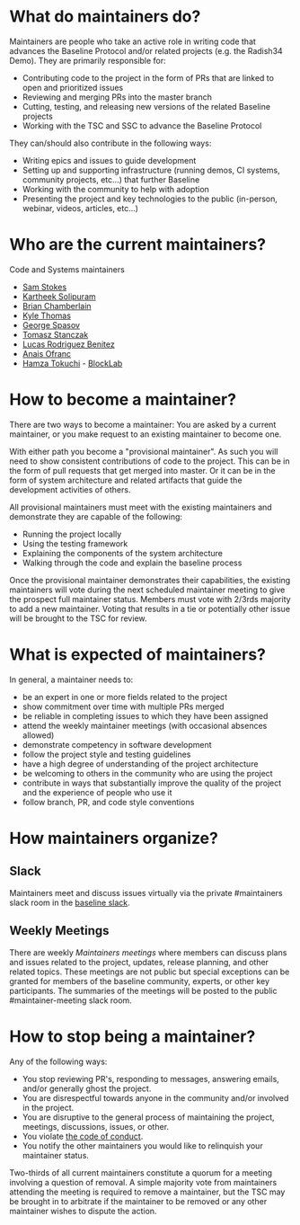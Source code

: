 # What do maintainers do?

Maintainers are people who take an active role in writing code that advances the Baseline Protocol and/or related projects (e.g. the Radish34 Demo). They are primarily responsible for:
 - Contributing code to the project in the form of PRs that are linked to open and prioritized issues 
 - Reviewing and merging PRs into the master branch
 - Cutting, testing, and releasing new versions of the related Baseline projects
 - Working with the TSC and SSC to advance the Baseline Protocol

 They can/should also contribute in the following ways:
 - Writing epics and issues to guide development
 - Setting up and supporting infrastructure (running demos, CI systems, community projects, etc...) that further Baseline
 - Working with the community to help with adoption
 - Presenting the project and key technologies to the public (in-person, webinar, videos, articles, etc...)
 

# Who are the current maintainers?

Code and Systems maintainers
  - [Sam Stokes](https://github.com/bitwiseguy) 
  - [Kartheek Solipuram](https://github.com/skarred14)
  - [Brian Chamberlain](https://github.com/breakpointer)
  - [Kyle Thomas](https://github.com/kthomas)
  - [George Spasov](https://github.com/Perseverance)
  - [Tomasz Stanczak](https://github.com/tkstanczak)
  - [Lucas Rodriguez Benitez](https://github.com/LucasRodriguez)
  - [Anais Ofranc](https://github.com/Consianimis)
  - [Hamza Tokuchi](https://github.com/Meuko) - [BlockLab](https://www.blocklab.nl/)

# How to become a maintainer?

There are two ways to become a maintainer: You are asked by a current maintainer, or you make request to an existing maintainer to become one.

With either path you become a "provisional maintainer". As such you will need to show consistent contributions of code to the project. This can be in the form of pull requests that get merged into master. Or it can be in the form of system architecture and related artifacts that guide the development activities of others. 

All provisional maintainers must meet with the existing maintainers and demonstrate they are capable of the following: 
 - Running the project locally
 - Using the testing framework
 - Explaining the components of the system architecture
 - Walking through the code and explain the baseline process

Once the provisional maintainer demonstrates their capabilities, the existing maintainers will vote during the next scheduled maintainer meeting to give the prospect full maintainer status. Members must vote with 2/3rds majority to add a new maintainer. Voting that results in a tie or potentially other issue will be brought to the TSC for review.

# What is expected of maintainers?

In general, a maintainer needs to:
 - be an expert in one or more fields related to the project
 - show commitment over time with multiple PRs merged
 - be reliable in completing issues to which they have been assigned
 - attend the weekly maintainer meetings (with occasional absences allowed)
 - demonstrate competency in software development
 - follow the project style and testing guidelines
 - have a high degree of understanding of the project architecture
 - be welcoming to others in the community who are using the project
 - contribute in ways that substantially improve the quality of the project and the experience of people who use it
 - follow branch, PR, and code style conventions

# How maintainers organize?

## Slack 
Maintainers meet and discuss issues virtually via the private #maintainers slack room in the [baseline slack](https://ethereum-baseline.slack.com/). 

## Weekly Meetings
There are weekly *Maintainers meetings* where members can discuss plans and issues related to the project, updates, release planning, and other related topics. These meetings are not public but special exceptions can be granted for members of the baseline community, experts, or other key participants. The summaries of the meetings will be posted to the public #maintainer-meeting slack room.

# How to stop being a maintainer?

Any of the following ways: 

 - You stop reviewing PR's, responding to messages, answering emails, and/or generally ghost the project.
 - You are disrespectful towards anyone in the community and/or involved in the project.
 - You are disruptive to the general process of maintaining the project, meetings, discussions, issues, or other. 
 - You violate [the code of conduct](./CODE_OF_CONDUCT.md).
 - You notify the other maintainers you would like to relinquish your maintainer status.
 
Two-thirds of all current maintainers constitute a quorum for a meeting involving a question of removal. A simple majority vote from maintainers attending the meeting is required to remove a maintainer, but the TSC may be brought in to arbitrate if the maintainer to be removed or any other maintainer wishes to dispute the action.
